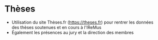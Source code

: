 # Thèses

- Utilisation du site Thèses.fr (https://theses.fr) pour rentrer les données des thèses soutenues et en cours à l'IReMus
- Également les présences au jury et la direction des membres
